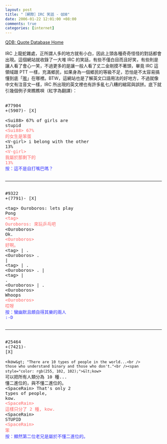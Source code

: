 ```yaml
--- 
layout: post
title: "［網際］IRC 笑話 - QDB"
date: 2006-01-22 12:01:00 +08:00
comments: true
categories: [internet]
---
```


<a href="http://www.bash.org/">QDB: Quote Database Home</a><br /><br />IRC 上龍蛇雜處，正所謂人多的地方就有小白，因此上頭各種奇奇怪怪的對話都會出現。這個網站就收錄了一大堆 IRC 的笑話，有些不僅白目而且好笑，有些則是讓人看了會心一笑，不過更多的是讓一般人看了丈二金剛摸不著頭，畢竟 IRC 這領域跟 PTT 一樣，充滿鄉民，如果身為一個鄉民的等級不足，恐怕是不太容易搞懂到底「<a href="http://yuxioz.blogspot.com/2006/01/blog-post_22.html">哏</a>」在哪裡。BTW，這網站也是了解英文口語用法的好地方，不過就像中文有注音文一樣，IRC 所出現的英文裡也有許多亂七八糟的縮寫與誤拼。底下就引幾個例子來瞧瞧唄（紅字為翻譯）：<br /><br /><pre>#77904 +(5907)- [X]<br /><br />&lt;Sui88&gt; 67% of girls are stupid<br /><span style="color: rgb(255, 102, 102);">&lt;Sui88&gt; 67% 的女生是笨蛋</span><br />&lt;V-girl&gt; i belong with the other 13%<br /><span style="color: rgb(255, 102, 102);">&lt;V-girl&gt; 我屬於那剩下的 13%</span><br /><span style="color: rgb(51, 51, 255);">按：這不是自打嘴巴嗎？</span><br /></pre><br /><hr style="margin: 0px;"><br /><pre>#9322 +(7791)- [X]<br /><br />&lt;tag&gt; Ouroboros: lets play Pong<br /><span style="color: rgb(255, 102, 102);">&lt;tag&gt; Ouroboros: 來玩乒乓吧</span><br />&lt;Ouroboros&gt; Ok.<br /><span style="color: rgb(255, 102, 102);">&lt;Ouroboros&gt; 好啊。</span><br />&lt;tag&gt; |    .<br />&lt;Ouroboros&gt; .    |<br />&lt;tag&gt; |  .<br />&lt;Ouroboros&gt;    . |<br />&lt;tag&gt; | .<br />&lt;Ouroboros&gt;      | .<br />&lt;Ouroboros&gt; Whoops<br /><span style="color: rgb(255, 102, 102);">&lt;Ouroboros&gt; 哎呀</span><br /><span style="color: rgb(51, 51, 255);">按：蠻幽默且頗自得其樂的兩人 :-D</span><br /></pre><br /><hr style="margin: 0px;"><br /><pre>#25464 +(7421)- [X]<br /><br />&lt;kow`&gt; "There are 10 types of people in the world...<br />      those who understand binary and those who don't."<br /><span style="color: rgb(255, 102, 102);">&lt;kow`&gt; 可以把所有人類分為 10 種... 懂二進位的，與不懂二進位的。</span><br />&lt;SpaceRain&gt; That's only 2 types of people, kow.<br /><span style="color: rgb(255, 102, 102);">&lt;SpaceRain&gt; 這樣只分了 2 種, kow.</span><br />&lt;SpaceRain&gt; STUPID<br /><span style="color: rgb(255, 102, 102);">&lt;SpaceRain&gt; 笨</span><br /><span style="color: rgb(51, 51, 255);">按：顯然第二位老兄是屬於不懂二進位的。</span><br /></pre>
